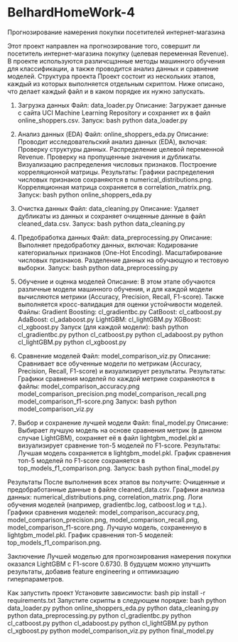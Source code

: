 # BelhardHomeWork-4
Прогнозирование намерения покупки посетителей интернет-магазина

Этот проект направлен на прогнозирование того, совершит ли посетитель интернет-магазина покупку (целевая переменная Revenue). В проекте используются различсщзнные методы машинного обучения для классификации, а также проводится анализ данных и сравнение моделей.
Структура проекта
Проект состоит из нескольких этапов, каждый из которых выполняется отдельным скриптом. Ниже описано, что делает каждый файл и в каком порядке их нужно запускать.

1. Загрузка данных
Файл: data_loader.py
Описание: Загружает данные с сайта UCI Machine Learning Repository и сохраняет их в файл online_shoppers.csv.
Запуск:
bash
python data_loader.py

2. Анализ данных (EDA)
Файл: online_shoppers_eda.py
Описание: Проводит исследовательский анализ данных (EDA), включая:
Проверку структуры данных.
Распределение целевой переменной Revenue.
Проверку на пропущенные значения и дубликаты.
Визуализацию распределения числовых признаков.
Построение корреляционной матрицы.
Результаты:
Графики распределения числовых признаков сохраняются в numerical_distributions.png.
Корреляционная матрица сохраняется в correlation_matrix.png.
Запуск:
bash
python online_shoppers_eda.py

3. Очистка данных
Файл: data_cleaning.py
Описание: Удаляет дубликаты из данных и сохраняет очищенные данные в файл cleaned_data.csv.
Запуск:
bash
python data_cleaning.py

4. Предобработка данных
Файл: data_preprocessing.py
Описание: Выполняет предобработку данных, включая:
Кодирование категориальных признаков (One-Hot Encoding).
Масштабирование числовых признаков.
Разделение данных на обучающую и тестовую выборки.
Запуск:
bash
python data_preprocessing.py

5. Обучение и оценка моделей
Описание: В этом этапе обучаются различные модели машинного обучения, и для каждой модели вычисляются метрики (Accuracy, Precision, Recall, F1-score). Также выполняется кросс-валидация для оценки устойчивости моделей.
Файлы:
Gradient Boosting: cl_gradientbc.py
CatBoost: cl_catboost.py
AdaBoost: cl_adaboost.py
LightGBM: cl_lightGBM.py
XGBoost: cl_xgboost.py
Запуск (для каждой модели):
bash
python cl_gradientbc.py
python cl_catboost.py
python cl_adaboost.py
python cl_lightGBM.py
python cl_xgboost.py

6. Сравнение моделей
Файл: model_comparison_viz.py
Описание: Сравнивает все обученные модели по метрикам (Accuracy, Precision, Recall, F1-score) и визуализирует результаты.
Результаты:
Графики сравнения моделей по каждой метрике сохраняются в файлы:
model_comparison_accuracy.png
model_comparison_precision.png
model_comparison_recall.png
model_comparison_f1-score.png
Запуск:
bash
python model_comparison_viz.py

7. Выбор и сохранение лучшей модели
Файл: final_model.py
Описание: Выбирает лучшую модель на основе сравнения метрик (в данном случае LightGBM), сохраняет её в файл lightgbm_model.pkl и визуализирует сравнение топ-5 моделей по F1-score.
Результаты:
Лучшая модель сохраняется в lightgbm_model.pkl.
График сравнения топ-5 моделей по F1-score сохраняется в top_models_f1_comparison.png.
Запуск:
bash
python final_model.py

Результаты
После выполнения всех этапов вы получите:
Очищенные и предобработанные данные в файле cleaned_data.csv.
Графики анализа данных: numerical_distributions.png, correlation_matrix.png.
Логи обучения моделей (например, gradientbc.log, catboost.log и т.д.).
Графики сравнения моделей: 
model_comparison_accuracy.png, model_comparison_precision.png, 
model_comparison_recall.png, model_comparison_f1-score.png.
Лучшую модель, сохраненную в lightgbm_model.pkl.
График сравнения топ-5 моделей: top_models_f1_comparison.png.

Заключение
Лучшей моделью для прогнозирования намерения покупки оказался LightGBM с F1-score 0.6730. В будущем можно улучшить результаты, добавив feature engineering и оптимизацию гиперпараметров.

Как запустить проект
Установите зависимости:
bash
pip install -r requirements.txt
Запустите скрипты в следующем порядке:
bash
python data_loader.py
python online_shoppers_eda.py
python data_cleaning.py
python data_preprocessing.py
python cl_gradientbc.py
python cl_catboost.py
python cl_adaboost.py
python cl_lightGBM.py
python cl_xgboost.py
python model_comparison_viz.py
python final_model.py

